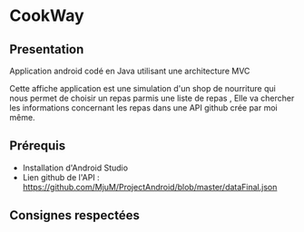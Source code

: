 # CookWay
## Presentation
Application android codé en Java utilisant une architecture MVC

Cette affiche application est une simulation d'un shop de nourriture qui nous permet de choisir un repas parmis une liste de repas , Elle va chercher les informations concernant les repas dans une API github crée par moi même.

## Prérequis
- Installation d'Android Studio
- Lien github de l'API : https://github.com/MjuM/ProjectAndroid/blob/master/dataFinal.json

## Consignes respectées
